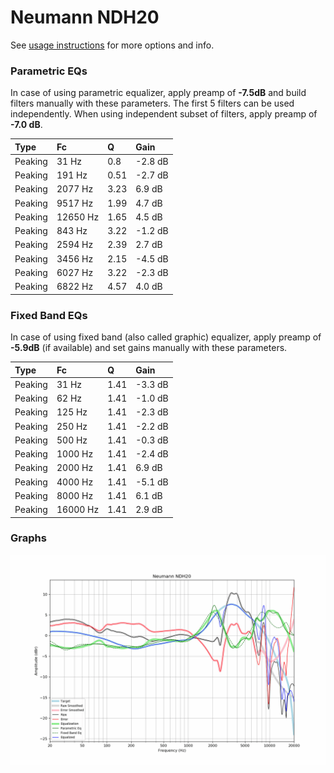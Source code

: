 # Neumann NDH20
See [usage instructions](https://github.com/jaakkopasanen/AutoEq#usage) for more options and info.

### Parametric EQs
In case of using parametric equalizer, apply preamp of **-7.5dB** and build filters manually
with these parameters. The first 5 filters can be used independently.
When using independent subset of filters, apply preamp of **-7.0 dB**.

| Type    | Fc       |    Q | Gain    |
|:--------|:---------|:-----|:--------|
| Peaking | 31 Hz    | 0.8  | -2.8 dB |
| Peaking | 191 Hz   | 0.51 | -2.7 dB |
| Peaking | 2077 Hz  | 3.23 | 6.9 dB  |
| Peaking | 9517 Hz  | 1.99 | 4.7 dB  |
| Peaking | 12650 Hz | 1.65 | 4.5 dB  |
| Peaking | 843 Hz   | 3.22 | -1.2 dB |
| Peaking | 2594 Hz  | 2.39 | 2.7 dB  |
| Peaking | 3456 Hz  | 2.15 | -4.5 dB |
| Peaking | 6027 Hz  | 3.22 | -2.3 dB |
| Peaking | 6822 Hz  | 4.57 | 4.0 dB  |

### Fixed Band EQs
In case of using fixed band (also called graphic) equalizer, apply preamp of **-5.9dB**
(if available) and set gains manually with these parameters.

| Type    | Fc       |    Q | Gain    |
|:--------|:---------|:-----|:--------|
| Peaking | 31 Hz    | 1.41 | -3.3 dB |
| Peaking | 62 Hz    | 1.41 | -1.0 dB |
| Peaking | 125 Hz   | 1.41 | -2.3 dB |
| Peaking | 250 Hz   | 1.41 | -2.2 dB |
| Peaking | 500 Hz   | 1.41 | -0.3 dB |
| Peaking | 1000 Hz  | 1.41 | -2.4 dB |
| Peaking | 2000 Hz  | 1.41 | 6.9 dB  |
| Peaking | 4000 Hz  | 1.41 | -5.1 dB |
| Peaking | 8000 Hz  | 1.41 | 6.1 dB  |
| Peaking | 16000 Hz | 1.41 | 2.9 dB  |

### Graphs
![](./Neumann%20NDH20.png)